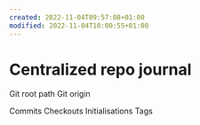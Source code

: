 ```yaml
---
created: 2022-11-04T09:57:08+01:00
modified: 2022-11-04T10:00:55+01:00
---
```


# Centralized repo journal

Git root path
Git origin

Commits
Checkouts
Initialisations
Tags
